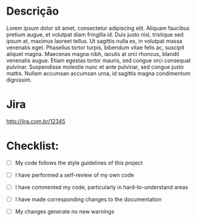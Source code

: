 # Descrição

Lorem ipsum dolor sit amet, consectetur adipiscing elit. Aliquam faucibus pretium augue, et volutpat diam fringilla id. Duis justo nisl, tristique sed ipsum at, maximus laoreet tellus. Ut sagittis nulla ex, in volutpat massa venenatis eget. Phasellus tortor turpis, bibendum vitae felis ac, suscipit aliquet magna. Maecenas magna nibh, iaculis at orci rhoncus, blandit venenatis augue. Etiam egestas tortor mauris, sed congue orci consequat pulvinar. Suspendisse molestie nunc et ante pulvinar, sed congue justo mattis. Nullam accumsan accumsan urna, id sagittis magna condimentum dignissim.

# Jira

http://jira.com.br/12345


# Checklist:

- [ ] My code follows the style guidelines of this project
- [ ] I have performed a self-review of my own code
- [ ] I have commented my code, particularly in hard-to-understand areas
- [ ] I have made corresponding changes to the documentation
- [ ] My changes generate no new warnings


